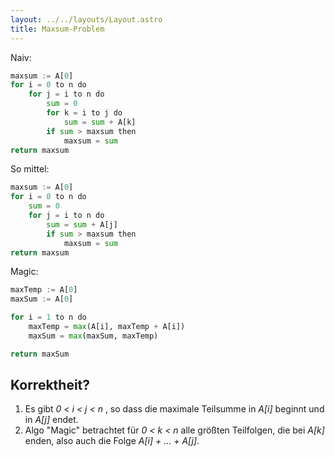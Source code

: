 ```yaml
---
layout: ../../layouts/Layout.astro
title: Maxsum-Problem 
---
```

Naiv:
```python
maxsum := A[0]
for i = 0 to n do
	for j = i to n do
		sum = 0
		for k = i to j do
			sum = sum + A[k]
		if sum > maxsum then
			maxsum = sum
return maxsum
```

So mittel:
```python
maxsum := A[0]
for i = 0 to n do
	sum = 0
	for j = i to n do
		sum = sum + A[j]
		if sum > maxsum then
			maxsum = sum
return maxsum
```

Magic:
```python
maxTemp := A[0]
maxSum := A[0]

for i = 1 to n do
	maxTemp = max(A[i], maxTemp + A[i])
	maxSum = max(maxSum, maxTemp)

return maxSum
```

## Korrektheit?
1. Es gibt *0 < i < j < n* , so dass die maximale Teilsumme in *A[i]* beginnt und in *A[j]* endet.
2. Algo "Magic" betrachtet für *0 < k < n* alle größten Teilfolgen, die bei *A[k]* enden, also auch die Folge *A[i] + ... + A[j]*.
